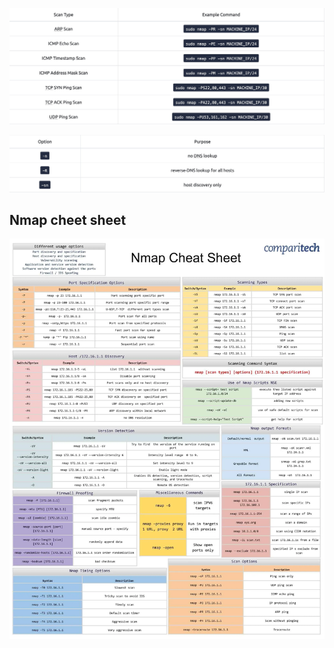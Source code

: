 ![nmap.jpg](../../_resources/nmap.jpg)

![nmap2.jpg](../../_resources/nmap2.jpg)

## **Nmap cheet sheet**
![Nmap-Cheat-Sheet-1.webp](../../_resources/Nmap-Cheat-Sheet-1.webp)





